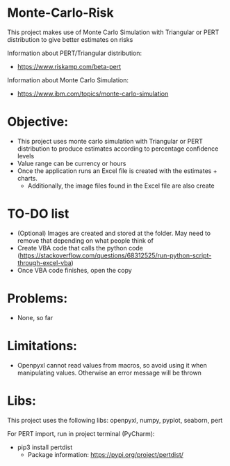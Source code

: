 # Monte-Carlo-Risk
This project makes use of Monte Carlo Simulation with Triangular or PERT distribution to give better estimates on risks

Information about PERT/Triangular distribution:
- https://www.riskamp.com/beta-pert

Information about Monte Carlo Simulation:
- https://www.ibm.com/topics/monte-carlo-simulation


# Objective:
- This project uses monte carlo simulation with Triangular or PERT distribution to produce estimates according to percentage confidence levels
- Value range can be currency or hours
- Once the application runs an Excel file is created with the estimates + charts.
  - Additionally, the image files found in the Excel file are also create

# TO-DO list
- (Optional) Images are created and stored at the folder. May need to remove that depending on what people think of
- Create VBA code that calls the python code (https://stackoverflow.com/questions/68312525/run-python-script-through-excel-vba)
- Once VBA code finishes, open the copy

# Problems: 
- None, so far

# Limitations:
- Openpyxl cannot read values from macros, so avoid using it when manipulating values. Otherwise an error message will be thrown


# Libs: 

This project uses the following libs: openpyxl, numpy, pyplot, seaborn, pert

For PERT import, run in project terminal (PyCharm):
- pip3 install pertdist 
  - Package information: https://pypi.org/project/pertdist/